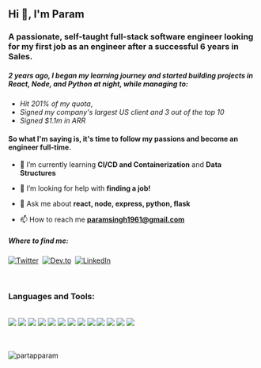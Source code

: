 
<br />

## Hi 👋, I'm Param
### A passionate, self-taught full-stack software engineer looking for my first job as an engineer after a successful 6 years in Sales. 
##### 2 years ago, I began my learning journey and started building projects in React, Node, and Python at night, while managing to:
- _Hit 201% of my quota_, 
- _Signed my company's largest US client and 3 out of the top 10_
- _Signed $1.1m in ARR_

#### So what I'm saying is, it's time to follow my passions and become an engineer full-time.


- 🌱 I’m currently learning **CI/CD and Containerization** and **Data Structures**

- 🤝 I’m looking for help with **finding a job!**

- 💬 Ask me about **react, node, express, python, flask**

- 📫 How to reach me **paramsingh1961@gmail.com**

##### Where to find me:

<a href="https://twitter.com/partaphere"><img src="https://img.shields.io/badge/Twitter-1DA1F2?style=for-the-badge&logo=twitter&logoColor=white" alt="Twitter" /></a>&nbsp;
<a href="https://dev.to/partapparam"><img src="https://img.shields.io/badge/dev.to-0A0A0A?style=for-the-badge&logo=dev.to&logoColor=white" alt="Dev.to" /></a>&nbsp;
<a href="https://linkedin.com/in/https://www.linkedin.com/in/parampartapsingh1961/" target="blank"><img src="https://img.shields.io/badge/LinkedIn-0A66C2?style=for-the-badge&logo=linkedin&logoColor=#0A66C2" alt=LinkedIn /> </a>

<br />

<h3 align="left">Languages and Tools:</h3>
<br />
<div>
  <img src="https://img.shields.io/badge/-javascript-F7DF1E?&style=for-the-badge&logo=javascript&logoColor=black" />
  <img src="https://img.shields.io/badge/Node.js-43853D?style=for-the-badge&logo=node.js&logoColor=white" />
<img src="https://img.shields.io/badge/Express.js-404D59?style=for-the-badge" />
<img src="https://img.shields.io/badge/-ReactJS-grey?&style=for-the-badge&logo=react&logoColor=61DAFB" />
  <img src="https://img.shields.io/badge/Redux-593D88?style=for-the-badge&logo=redux&logoColor=white" />
<img src="https://img.shields.io/badge/Python-3776AB?style=for-the-badge&logo=python&logoColor=white" />
<img src="https://img.shields.io/badge/Flask-000000?style=for-the-badge&logo=flask&logoColor=white" />
<img src="https://img.shields.io/badge/HTML5-E34F26?style=for-the-badge&logo=html5&logoColor=white" />
<img src="https://img.shields.io/badge/-css3-1572B6?&style=for-the-badge&logo=css3&logoColor=white" />
<img src="https://img.shields.io/badge/Tailwind-38B2AC?style=for-the-badge&logo=tailwind-css&logoColor=white" />
<img src="https://img.shields.io/badge/-VSCode-007ACC?&style=for-the-badge&logo=visual-studio-code&logoColor=white" />
<img src="https://img.shields.io/badge/-Git-F05032?&style=for-the-badge&logo=git&logoColor=white" /> 
<img src="https://img.shields.io/badge/github-%23121011.svg?style=for-the-badge&logo=github&logoColor=white" />

</div>

<br />
<br />

<p><img align="center" src="https://github-readme-streak-stats.herokuapp.com/?user=partapparam&" alt="partapparam" /></p>
